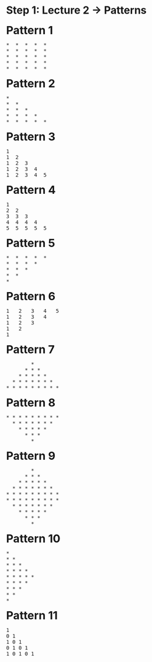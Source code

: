 # Step 1: Lecture 2 -> Patterns

<span style="font-size:30px;"><b>Pattern 1</b></span>
<pre>
*  *  *  *  *
*  *  *  *  *
*  *  *  *  *
*  *  *  *  *
*  *  *  *  *
</pre>

<span style="font-size:30px;"><b>Pattern 2</b></span>
<pre>
*
*  *
*  *  *
*  *  *  *
*  *  *  *  *
</pre>

<span style="font-size:30px;"><b>Pattern 3</b></span>
<pre>
1
1  2
1  2  3
1  2  3  4
1  2  3  4  5
</pre>

<span style="font-size:30px;"><b>Pattern 4</b></span>
<pre>
1
2  2
3  3  3
4  4  4  4
5  5  5  5  5
</pre>

<span style="font-size:30px;"><b>Pattern 5</b></span>
<pre>
*  *  *  *  *
*  *  *  *
*  *  *
*  *
*
</pre>

<span style="font-size:30px;"><b>Pattern 6</b></span>
<pre>
1   2   3   4   5
1   2   3   4
1   2   3
1   2
1
</pre>

<span style="font-size:30px;"><b>Pattern 7</b></span>
<pre>
        *
      * * * 
    * * * * * 
  * * * * * * *
* * * * * * * * *
</pre>

<span style="font-size:30px;"><b>Pattern 8</b></span>
<pre>
* * * * * * * * *
  * * * * * * *
    * * * * * 
      * * * 
        *
</pre>

<span style="font-size:30px;"><b>Pattern 9</b></span>
<pre>
        *
      * * * 
    * * * * *
  * * * * * * *
* * * * * * * * *
* * * * * * * * *
  * * * * * * *
    * * * * *
      * * *
        *
</pre>

<span style="font-size:30px;"><b>Pattern 10</b></span>
<pre>
*
* *
* * *
* * * *
* * * * *
* * * *
* * *
* *
*
</pre>

<span style="font-size:30px;"><b>Pattern 11</b></span>
<pre>
1
0 1
1 0 1
0 1 0 1
1 0 1 0 1
</pre>